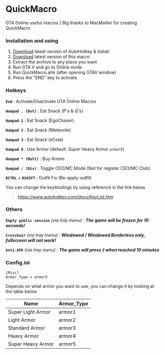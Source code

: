 
# QuickMacro
GTA Online useful macros | Big thanks to MacMailler for creating QuickMacro

### Installation and using
1. [Download](https://www.autohotkey.com/) latest version of AutoHotkey & install
2. [Download](https://github.com/kezoura/GTAO-Macro/releases) latest version of this macro
3. Extract the archive to any place you want
4. Run GTA V and go to Online mode
5. Run QuickMacro.ahk (after opening GTAV window)
6. Press the "END" key to activate

### Hotkeys
**`End`** : Activate/Deactivate GTA Online Macros

**`Numpad . (Dot)`** : Eat Snack (P's & Q's)

**`Numpad 1`** : Eat Snack (EgoChaser)

**`Numpad 2`** : Eat Snack (Meteorite)

**`Numpad 3`** : Eat Snack (eCola)

**`Numpad 0`** : Use Armor (default: Super Heavy Armor *`armor5`*)

**`Numpad * (Mult)`** : Buy Ammo

**`Numpad / (Div)`** : Toggle CEO/MC Mode (Not for register CEO/MC Club)

**`RCTRL`** + **`RSHIFT`** : Outfit Fix (Re-apply outfit)

You can change the keybindings by using reference in the link below
> https://www.autohotkey.com/docs/KeyList.htm

### Others

**`Empty public session`** _(via tray menu)_ : ***The game will be frozen for 10 seconds!***

**`Crosshair`** _(via tray menu)_ : ***Windowed / Windowed Borderless only, fullscreen will not work!***

**`Anti-AFK`** _(via tray menu)_ : ***The game will press `Z` when reached 10 minutes***


### Config.ini
    [Misc]
    Armor_Type = armor5
Depends on what armor you want to use, you can change it by looking at the table below

|Name|Armor_Type|
|--|--|
|Super Light Armor|armor1|
|Light Armor|armor2|
|Standard Armor|armor3|
|Heavy Armor|armor4|
|Super Heavy Armor|armor5|
